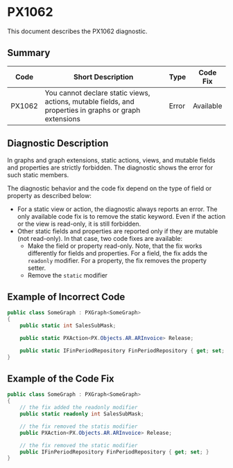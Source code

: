 # PX1062
This document describes the PX1062 diagnostic.

## Summary

| Code   | Short Description                                                                         | Type                           | Code Fix    | 
| ------ | ----------------------------------------------------------------------------------------- | ------------------------------ | ----------- | 
| PX1062 | You cannot declare static views, actions, mutable fields, and properties in graphs or graph extensions | Error | Available | 

## Diagnostic Description

In graphs and graph extensions, static actions, views, and mutable fields and properties are strictly forbidden. The diagnostic shows the error for such static members.

The diagnostic behavior and the code fix depend on the type of field or property as described below:
 - For a static view or action, the diagnostic always reports an error. The only available code fix is to remove the static keyword. Even if the action or the view is read-only, it is still forbidden.
 - Other static fields and properties are reported only if they are mutable (not read-only). In that case, two code fixes are available:
   - Make the field or property read-only. Note, that the fix works differently for fields and properties. For a field, the fix adds the `readonly` modifier. For a property, the fix removes the property setter.
   - Remove the `static` modifier

## Example of Incorrect Code

```C#
public class SomeGraph : PXGraph<SomeGraph>
{
    public static int SalesSubMask;

    public static PXAction<PX.Objects.AR.ARInvoice> Release;

    public static IFinPeriodRepository FinPeriodRepository { get; set; }
}
```

## Example of the Code Fix

```C#
public class SomeGraph : PXGraph<SomeGraph>
{
	// the fix added the readonly modifier
    public static readonly int SalesSubMask;

	// the fix removed the statis modifier
    public PXAction<PX.Objects.AR.ARInvoice> Release;

	// the fix removed the static modifier
    public IFinPeriodRepository FinPeriodRepository { get; set; }
}
```